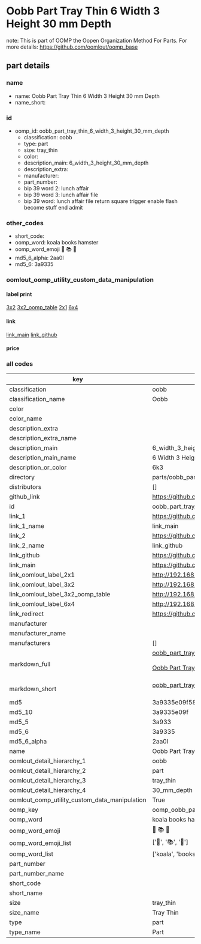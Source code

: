 # Oobb Part Tray Thin 6 Width 3 Height 30 mm Depth  

note: This is part of OOMP the Oopen Organization Method For Parts. For more details: https://github.com/oomlout/oomp_base

##  part details
  







### name
* name: Oobb Part Tray Thin 6 Width 3 Height 30 mm Depth
* name_short: 
### id
* oomp_id: oobb_part_tray_thin_6_width_3_height_30_mm_depth
  * classification: oobb
  * type: part
  * size: tray_thin
  * color: 
  * description_main: 6_width_3_height_30_mm_depth
  * description_extra: 
  * manufacturer: 
  * part_number: 
  * bip 39 word 2: lunch affair
  * bip 39 word 3: lunch affair file
  * bip 39 word: lunch affair file return square trigger enable flash become stuff end admit

### other_codes
* short_code: 
* oomp_word: koala books hamster
* oomp_word_emoji :koala: :books: :hamster:
* md5_6_alpha: 2aa0l
* md5_6: 3a9335






### oomlout_oomp_utility_custom_data_manipulation
#### label print
[3x2](http://192.168.1.245:1112/?label=oomp%202aa0l)
[3x2_oomp_table](http://192.168.1.108:1112/?label=oomp%202aa0l)
[2x1](http://192.168.1.242:1112/?label=oomp%202aa0l)
[6x4](http://192.168.1.55:1112/?label=oomp%202aa0l)    

#### link

[link_main](https://github.com/oomlout/oomlout_oomp_version_1_messy/tree/main/parts/oobb_part_tray_thin_6_width_3_height_30_mm_depth) [link_github](https://github.com/oomlout/oomlout_oomp_version_1_messy/tree/main/parts/oobb_part_tray_thin_6_width_3_height_30_mm_depth)                             

#### price







### all codes 
| key | value |  
| --- | --- |  
| classification | oobb |  
| classification_name | Oobb |  
| color |  |  
| color_name |  |  
| description_extra |  |  
| description_extra_name |  |  
| description_main | 6_width_3_height_30_mm_depth |  
| description_main_name | 6 Width 3 Height 30 mm Depth |  
| description_or_color | 6k3 |  
| directory | parts/oobb_part_tray_thin_6_width_3_height_30_mm_depth |  
| distributors | [] |  
| github_link | https://github.com/oomlout/oomlout_oomp_part_src/tree/main/parts/oobb_part_tray_thin_6_width_3_height_30_mm_depth |  
| id | oobb_part_tray_thin_6_width_3_height_30_mm_depth |  
| link_1 | https://github.com/oomlout/oomlout_oomp_version_1_messy/tree/main/parts/oobb_part_tray_thin_6_width_3_height_30_mm_depth |  
| link_1_name | link_main |  
| link_2 | https://github.com/oomlout/oomlout_oomp_version_1_messy/tree/main/parts/oobb_part_tray_thin_6_width_3_height_30_mm_depth |  
| link_2_name | link_github |  
| link_github | https://github.com/oomlout/oomlout_oomp_version_1_messy/tree/main/parts/oobb_part_tray_thin_6_width_3_height_30_mm_depth |  
| link_main | https://github.com/oomlout/oomlout_oomp_version_1_messy/tree/main/parts/oobb_part_tray_thin_6_width_3_height_30_mm_depth |  
| link_oomlout_label_2x1 | http://192.168.1.242:1112/?label=oomp%202aa0l |  
| link_oomlout_label_3x2 | http://192.168.1.245:1112/?label=oomp%202aa0l |  
| link_oomlout_label_3x2_oomp_table | http://192.168.1.108:1112/?label=oomp%202aa0l |  
| link_oomlout_label_6x4 | http://192.168.1.55:1112/?label=oomp%202aa0l |  
| link_redirect | https://github.com/oomlout/oomlout_oomp_version_1_messy/tree/main/parts/oobb_part_tray_thin_6_width_3_height_30_mm_depth |  
| manufacturer |  |  
| manufacturer_name |  |  
| manufacturers | [] |  
| markdown_full | [oobb_part_tray_thin_6_width_3_height_30_mm_depth](none)<br>[](none)<br>[Oobb Part Tray Thin 6 Width 3 Height 30 Mm Depth](none)<br><br> |  
| markdown_short | [oobb_part_tray_thin_6_width_3_height_30_mm_depth](none)<br><br> |  
| md5 | 3a9335e09f58692ba269bb82ac411429 |  
| md5_10 | 3a9335e09f |  
| md5_5 | 3a933 |  
| md5_6 | 3a9335 |  
| md5_6_alpha | 2aa0l |  
| name | Oobb Part Tray Thin 6 Width 3 Height 30 mm Depth |  
| oomlout_detail_hierarchy_1 | oobb |  
| oomlout_detail_hierarchy_2 | part |  
| oomlout_detail_hierarchy_3 | tray_thin |  
| oomlout_detail_hierarchy_4 | 30_mm_depth |  
| oomlout_oomp_utility_custom_data_manipulation | True |  
| oomp_key | oomp_oobb_part_tray_thin_6_width_3_height_30_mm_depth |  
| oomp_word | koala books hamster |  
| oomp_word_emoji | :koala: :books: :hamster: |  
| oomp_word_emoji_list | [':koala:', ':books:', ':hamster:'] |  
| oomp_word_list | ['koala', 'books', 'hamster'] |  
| part_number |  |  
| part_number_name |  |  
| short_code |  |  
| short_name |  |  
| size | tray_thin |  
| size_name | Tray Thin |  
| type | part |  
| type_name | Part |  
